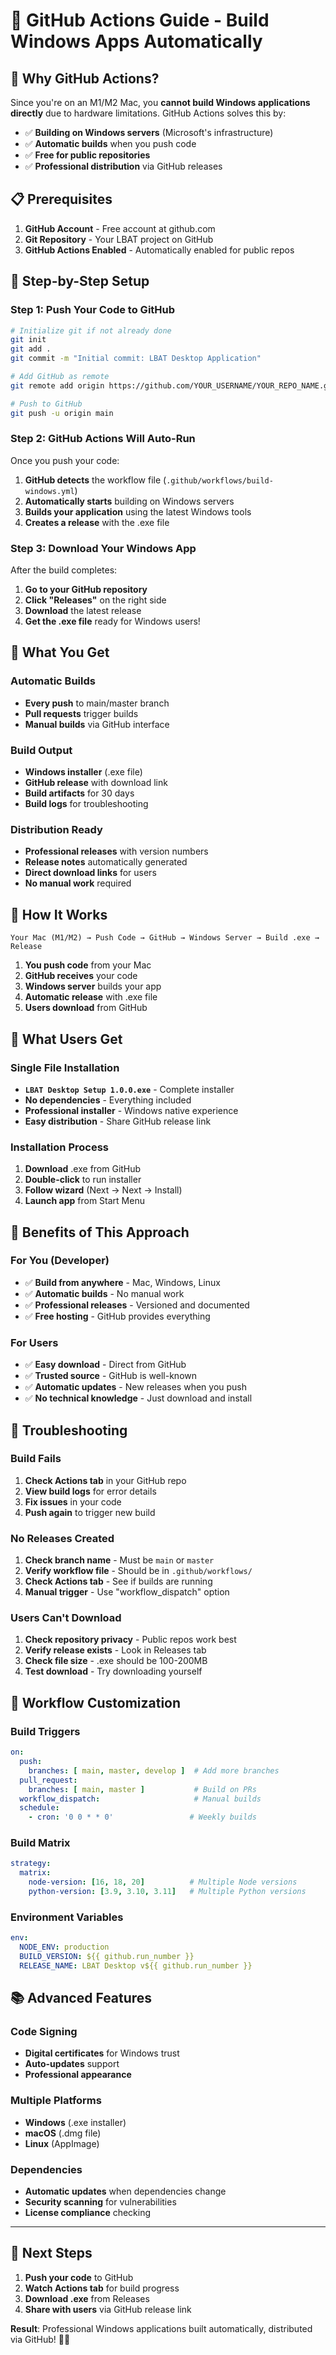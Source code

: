 # 🚀 GitHub Actions Guide - Build Windows Apps Automatically

## 🎯 **Why GitHub Actions?**

Since you're on an M1/M2 Mac, you **cannot build Windows applications directly** due to hardware limitations. GitHub Actions solves this by:

- ✅ **Building on Windows servers** (Microsoft's infrastructure)
- ✅ **Automatic builds** when you push code
- ✅ **Free for public repositories**
- ✅ **Professional distribution** via GitHub releases

## 📋 **Prerequisites**

1. **GitHub Account** - Free account at github.com
2. **Git Repository** - Your LBAT project on GitHub
3. **GitHub Actions Enabled** - Automatically enabled for public repos

## 🚀 **Step-by-Step Setup**

### **Step 1: Push Your Code to GitHub**

```bash
# Initialize git if not already done
git init
git add .
git commit -m "Initial commit: LBAT Desktop Application"

# Add GitHub as remote
git remote add origin https://github.com/YOUR_USERNAME/YOUR_REPO_NAME.git

# Push to GitHub
git push -u origin main
```

### **Step 2: GitHub Actions Will Auto-Run**

Once you push your code:
1. **GitHub detects** the workflow file (`.github/workflows/build-windows.yml`)
2. **Automatically starts** building on Windows servers
3. **Builds your application** using the latest Windows tools
4. **Creates a release** with the .exe file

### **Step 3: Download Your Windows App**

After the build completes:
1. **Go to your GitHub repository**
2. **Click "Releases"** on the right side
3. **Download** the latest release
4. **Get the .exe file** ready for Windows users!

## 📁 **What You Get**

### **Automatic Builds**
- **Every push** to main/master branch
- **Pull requests** trigger builds
- **Manual builds** via GitHub interface

### **Build Output**
- **Windows installer** (.exe file)
- **GitHub release** with download link
- **Build artifacts** for 30 days
- **Build logs** for troubleshooting

### **Distribution Ready**
- **Professional releases** with version numbers
- **Release notes** automatically generated
- **Direct download links** for users
- **No manual work** required

## 🔧 **How It Works**

```
Your Mac (M1/M2) → Push Code → GitHub → Windows Server → Build .exe → Release
```

1. **You push code** from your Mac
2. **GitHub receives** your code
3. **Windows server** builds your app
4. **Automatic release** with .exe file
5. **Users download** from GitHub

## 📱 **What Users Get**

### **Single File Installation**
- **`LBAT Desktop Setup 1.0.0.exe`** - Complete installer
- **No dependencies** - Everything included
- **Professional installer** - Windows native experience
- **Easy distribution** - Share GitHub release link

### **Installation Process**
1. **Download** .exe from GitHub
2. **Double-click** to run installer
3. **Follow wizard** (Next → Next → Install)
4. **Launch app** from Start Menu

## 🎉 **Benefits of This Approach**

### **For You (Developer)**
- ✅ **Build from anywhere** - Mac, Windows, Linux
- ✅ **Automatic builds** - No manual work
- ✅ **Professional releases** - Versioned and documented
- ✅ **Free hosting** - GitHub provides everything

### **For Users**
- ✅ **Easy download** - Direct from GitHub
- ✅ **Trusted source** - GitHub is well-known
- ✅ **Automatic updates** - New releases when you push
- ✅ **No technical knowledge** - Just download and install

## 🚨 **Troubleshooting**

### **Build Fails**
1. **Check Actions tab** in your GitHub repo
2. **View build logs** for error details
3. **Fix issues** in your code
4. **Push again** to trigger new build

### **No Releases Created**
1. **Check branch name** - Must be `main` or `master`
2. **Verify workflow file** - Should be in `.github/workflows/`
3. **Check Actions tab** - See if builds are running
4. **Manual trigger** - Use "workflow_dispatch" option

### **Users Can't Download**
1. **Check repository privacy** - Public repos work best
2. **Verify release exists** - Look in Releases tab
3. **Check file size** - .exe should be 100-200MB
4. **Test download** - Try downloading yourself

## 🔄 **Workflow Customization**

### **Build Triggers**
```yaml
on:
  push:
    branches: [ main, master, develop ]  # Add more branches
  pull_request:
    branches: [ main, master ]           # Build on PRs
  workflow_dispatch:                     # Manual builds
  schedule:
    - cron: '0 0 * * 0'                 # Weekly builds
```

### **Build Matrix**
```yaml
strategy:
  matrix:
    node-version: [16, 18, 20]          # Multiple Node versions
    python-version: [3.9, 3.10, 3.11]   # Multiple Python versions
```

### **Environment Variables**
```yaml
env:
  NODE_ENV: production
  BUILD_VERSION: ${{ github.run_number }}
  RELEASE_NAME: LBAT Desktop v${{ github.run_number }}
```

## 📚 **Advanced Features**

### **Code Signing**
- **Digital certificates** for Windows trust
- **Auto-updates** support
- **Professional appearance**

### **Multiple Platforms**
- **Windows** (.exe installer)
- **macOS** (.dmg file)
- **Linux** (AppImage)

### **Dependencies**
- **Automatic updates** when dependencies change
- **Security scanning** for vulnerabilities
- **License compliance** checking

---

## 🎯 **Next Steps**

1. **Push your code** to GitHub
2. **Watch Actions tab** for build progress
3. **Download .exe** from Releases
4. **Share with users** via GitHub release link

**Result**: Professional Windows applications built automatically, distributed via GitHub! 🚀✨

